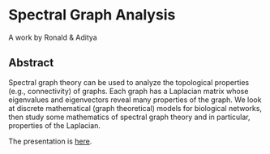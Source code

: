 # Spectral Graph Analysis

A work by Ronald & Aditya

## Abstract

Spectral graph theory can be used to analyze the topological
properties (e.g., connectivity) of graphs. Each graph has a
Laplacian matrix whose eigenvalues and eigenvectors reveal
many properties of the graph. We look at discrete
mathematical (graph theoretical) models for biological
networks, then study some mathematics of spectral graph
theory and in particular, properties of the Laplacian.

The presentation is [here](presentation.pdf).

